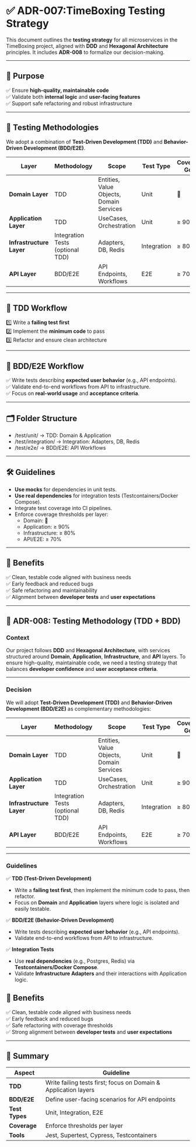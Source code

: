 # ✅ ADR-007:TimeBoxing Testing Strategy

This document outlines the **testing strategy** for all microservices in the TimeBoxing project, aligned with **DDD** and **Hexagonal Architecture** principles. It includes **ADR-008** to formalize our decision-making.  

---

## 🎯 Purpose  

✅ Ensure **high-quality, maintainable code**  
✅ Validate both **internal logic** and **user-facing features**  
✅ Support safe refactoring and robust infrastructure  

---

## 🔎 Testing Methodologies  

We adopt a combination of **Test-Driven Development (TDD)** and **Behavior-Driven Development (BDD/E2E)**.

| **Layer**             | **Methodology**            | **Scope**                          | **Test Type** | **Coverage Goal** | **Tools**                 |
|-----------------------|----------------------------|------------------------------------|---------------|--------------------|---------------------------|
| **Domain Layer**      | TDD                        | Entities, Value Objects, Domain Services | Unit          | 💯                  | Jest, Mocha/Chai          |
| **Application Layer** | TDD                        | UseCases, Orchestration            | Unit          | ≥ 90%              | Jest, Mocha/Chai          |
| **Infrastructure Layer** | Integration Tests (optional TDD) | Adapters, DB, Redis        | Integration   | ≥ 80%              | Jest + Testcontainers     |
| **API Layer**         | BDD/E2E                    | API Endpoints, Workflows           | E2E           | ≥ 70%              | Supertest, Cypress        |

---

## 🔄 TDD Workflow  

1️⃣ Write a **failing test first**  
2️⃣ Implement the **minimum code** to pass  
3️⃣ Refactor and ensure clean architecture  

---

## 🚀 BDD/E2E Workflow  

✅ Write tests describing **expected user behavior** (e.g., API endpoints).  
✅ Validate end-to-end workflows from API to infrastructure.  
✅ Focus on **real-world usage** and **acceptance criteria**.  

---

## 🗂️ Folder Structure  
- /test/unit/            → TDD: Domain & Application
- /test/integration/     → Integration: Adapters, DB, Redis
- /test/e2e/             → BDD/E2E: API Workflows

---

## 🛠️ Guidelines  

- **Use mocks** for dependencies in unit tests.  
- **Use real dependencies** for integration tests (Testcontainers/Docker Compose).  
- Integrate test coverage into CI pipelines.  
- Enforce coverage thresholds per layer:
  - Domain: 💯
  - Application: ≥ 90%
  - Infrastructure: ≥ 80%
  - API/E2E: ≥ 70%

---

## 📌 Benefits  

✅ Clean, testable code aligned with business needs  
✅ Early feedback and reduced bugs  
✅ Safe refactoring and maintainability  
✅ Alignment between **developer tests** and **user expectations**  

---

## 📑 ADR-008: Testing Methodology (TDD + BDD)  

### Context  

Our project follows **DDD** and **Hexagonal Architecture**, with services structured around **Domain**, **Application**, **Infrastructure**, and **API** layers. To ensure high-quality, maintainable code, we need a testing strategy that balances **developer confidence** and **user acceptance criteria**.  

---

### Decision  

We will adopt **Test-Driven Development (TDD)** and **Behavior-Driven Development (BDD/E2E)** as complementary methodologies:  

| **Layer**             | **Methodology**            | **Scope**                          | **Test Type** | **Coverage Goal** | **Tools**                 |
|-----------------------|----------------------------|------------------------------------|---------------|--------------------|---------------------------|
| **Domain Layer**      | TDD                        | Entities, Value Objects, Domain Services | Unit          | 💯                  | Jest, Mocha/Chai          |
| **Application Layer** | TDD                        | UseCases, Orchestration            | Unit          | ≥ 90%              | Jest, Mocha/Chai          |
| **Infrastructure Layer** | Integration Tests (optional TDD) | Adapters, DB, Redis        | Integration   | ≥ 80%              | Jest + Testcontainers     |
| **API Layer**         | BDD/E2E                    | API Endpoints, Workflows           | E2E           | ≥ 70%              | Supertest, Cypress        |

---

### Guidelines  

✅ **TDD (Test-Driven Development)**  
- Write a **failing test first**, then implement the minimum code to pass, then refactor.  
- Focus on **Domain** and **Application** layers where logic is isolated and easily testable.  

✅ **BDD/E2E (Behavior-Driven Development)**  
- Write tests describing **expected user behavior** (e.g., API endpoints).  
- Validate end-to-end workflows from API to infrastructure.  

✅ **Integration Tests**  
- Use **real dependencies** (e.g., Postgres, Redis) via **Testcontainers/Docker Compose**.  
- Validate **Infrastructure Adapters** and their interactions with Application logic.  

## 🚀 Benefits

✅ Clean, testable code aligned with business needs  
✅ Early feedback and reduced bugs  
✅ Safe refactoring with coverage thresholds  
✅ Strong alignment between **developer tests** and **user expectations**  

---

## 📌 Summary

| **Aspect**      | **Guideline**                                        |
|-----------------|------------------------------------------------------|
| **TDD**         | Write failing tests first; focus on Domain & Application layers |
| **BDD/E2E**     | Define user-facing scenarios for API endpoints       |
| **Test Types**  | Unit, Integration, E2E                               |
| **Coverage**    | Enforce thresholds per layer                         |
| **Tools**       | Jest, Supertest, Cypress, Testcontainers             |
